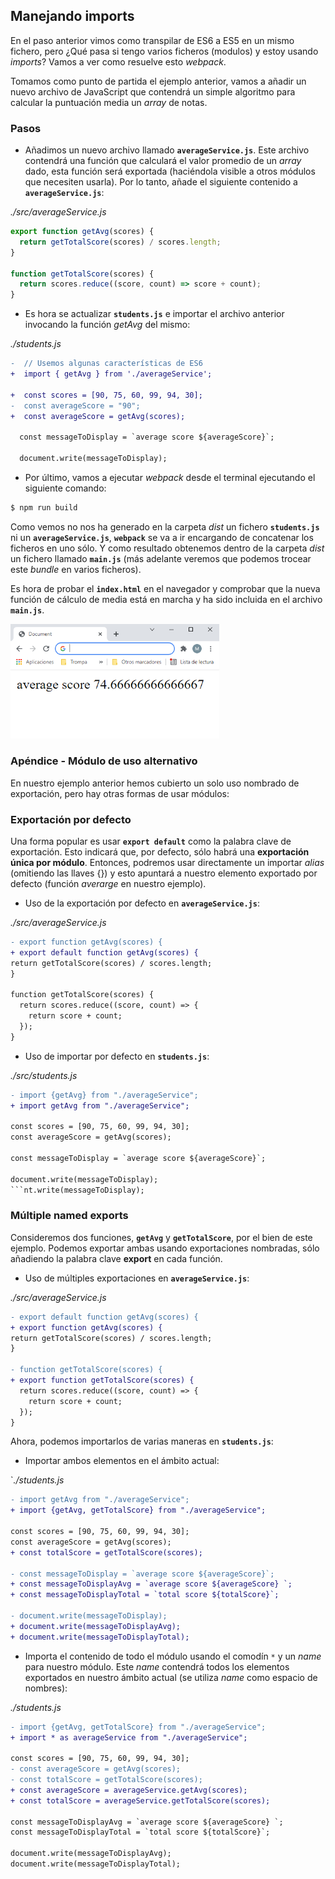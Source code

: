 ## Manejando imports

En el paso anterior vimos como transpilar de ES6 a ES5 en un mismo fichero, pero ¿Qué pasa si tengo varios ficheros (modulos) y estoy usando _imports_? Vamos a ver como resuelve esto _webpack_.

Tomamos como punto de partida el ejemplo anterior, vamos a añadir un nuevo archivo de JavaScript que contendrá un simple algoritmo para calcular la puntuación media un _array_ de notas.

### Pasos

- Añadimos un nuevo archivo llamado **`averageService.js`**. Este archivo contendrá una función que calculará el valor promedio de un _array_ dado, esta función será exportada (haciéndola visible a otros módulos que necesiten usarla). Por lo tanto, añade el siguiente contenido a **`averageService.js`**:

_./src/averageService.js_

```javascript
export function getAvg(scores) {
  return getTotalScore(scores) / scores.length;
}

function getTotalScore(scores) {
  return scores.reduce((score, count) => score + count);
}
```

- Es hora se actualizar **`students.js`** e importar el archivo anterior invocando la función _getAvg_ del mismo:

_./students.js_

```diff
-  // Usemos algunas características de ES6
+  import { getAvg } from './averageService';

+  const scores = [90, 75, 60, 99, 94, 30];
-  const averageScore = "90";
+  const averageScore = getAvg(scores);

  const messageToDisplay = `average score ${averageScore}`;

  document.write(messageToDisplay);
```

- Por último, vamos a ejecutar _webpack_ desde el terminal ejecutando el siguiente comando:

```bash
$ npm run build
```

Como vemos no nos ha generado en la carpeta _dist_ un fichero **`students.js`** ni un **`averageService.js`**, **`webpack`** se va a ir encargando de concatenar los ficheros en uno sólo. Y como resultado obtenemos dentro de la carpeta _dist_ un fichero llamado **`main.js`** (más adelante veremos que podemos trocear este _bundle_ en varios ficheros).

Es hora de probar el **`index.html`** en el navegador y comprobar que la nueva función de cálculo de media está en marcha y ha sido incluida en el archivo **`main.js`**.

<img src="./content/averageScore.PNG" alt="averageScore" style="zoom:67%;" />

### Apéndice - Módulo de uso alternativo

En nuestro ejemplo anterior hemos cubierto un solo uso nombrado de exportación, pero hay otras formas de usar módulos:

### Exportación por defecto

Una forma popular es usar **`export default`** como la palabra clave de exportación. Esto indicará que, por defecto, sólo habrá una **exportación única por módulo**. Entonces, podremos usar directamente un importar _alias_ (omitiendo las llaves {}) y esto apuntará a nuestro elemento exportado por defecto (función _averarge_ en nuestro ejemplo).

- Uso de la exportación por defecto en **`averageService.js`**:

_./src/averageService.js_

```diff
- export function getAvg(scores) {
+ export default function getAvg(scores) {
return getTotalScore(scores) / scores.length;
}

function getTotalScore(scores) {
  return scores.reduce((score, count) => {
    return score + count;
  });
}
```

- Uso de importar por defecto en **`students.js`**:

_./src/students.js_

````diff
- import {getAvg} from "./averageService";
+ import getAvg from "./averageService";

const scores = [90, 75, 60, 99, 94, 30];
const averageScore = getAvg(scores);

const messageToDisplay = `average score ${averageScore}`;

document.write(messageToDisplay);
```nt.write(messageToDisplay);
````

### Múltiple named exports

Consideremos dos funciones, **`getAvg`** y **`getTotalScore`**, por el bien de este ejemplo. Podemos exportar ambas usando exportaciones nombradas, sólo añadiendo la palabra clave **export** en cada función.

- Uso de múltiples exportaciones en **`averageService.js`**:

_./src/averageService.js_

```diff
- export default function getAvg(scores) {
+ export function getAvg(scores) {
return getTotalScore(scores) / scores.length;
}

- function getTotalScore(scores) {
+ export function getTotalScore(scores) {
  return scores.reduce((score, count) => {
    return score + count;
  });
}
```

Ahora, podemos importarlos de varias maneras en **`students.js`**:

- Importar ambos elementos en el ámbito actual:

`_./students.js_

```diff
- import getAvg from "./averageService";
+ import {getAvg, getTotalScore} from "./averageService";

const scores = [90, 75, 60, 99, 94, 30];
const averageScore = getAvg(scores);
+ const totalScore = getTotalScore(scores);

- const messageToDisplay = `average score ${averageScore}`;
+ const messageToDisplayAvg = `average score ${averageScore} `;
+ const messageToDisplayTotal = `total score ${totalScore}`;

- document.write(messageToDisplay);
+ document.write(messageToDisplayAvg);
+ document.write(messageToDisplayTotal);
```

- Importa el contenido de todo el módulo usando el comodín `*` y un _name_ para nuestro módulo. Este _name_ contendrá todos los elementos exportados en nuestro ámbito actual (se utiliza _name_ como espacio de nombres):

_./students.js_

```diff
- import {getAvg, getTotalScore} from "./averageService";
+ import * as averageService from "./averageService";

const scores = [90, 75, 60, 99, 94, 30];
- const averageScore = getAvg(scores);
- const totalScore = getTotalScore(scores);
+ const averageScore = averageService.getAvg(scores);
+ const totalScore = averageService.getTotalScore(scores);

const messageToDisplayAvg = `average score ${averageScore} `;
const messageToDisplayTotal = `total score ${totalScore}`;

document.write(messageToDisplayAvg);
document.write(messageToDisplayTotal);
```
